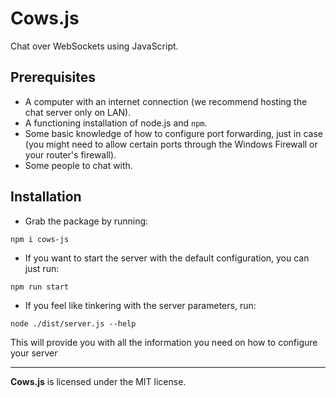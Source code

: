# Cows.js
Chat over WebSockets using JavaScript.

## Prerequisites

* A computer with an internet connection (we recommend hosting the chat server only on LAN).
* A functioning installation of node.js and `npm`.
* Some basic knowledge of how to configure port forwarding, just in case (you might need to allow certain ports through the Windows Firewall or your router's firewall).
* Some people to chat with.

## Installation

* Grab the package by running: 
```
npm i cows-js
```

* If you want to start the server with the default configuration, you can just run:
```
npm run start
```

* If you feel like tinkering with the server parameters, run:
```
node ./dist/server.js --help
```
This will provide you with all the information you need on how to configure your server

---
**Cows.js** is licensed under the MIT license.


